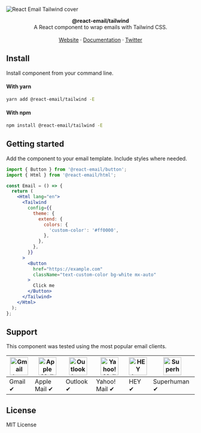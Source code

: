 ![React Email Tailwind cover](https://react.email/static/covers/html.png)

<div align="center"><strong>@react-email/tailwind</strong></div>
<div align="center">A React component to wrap emails with Tailwind CSS.</div>
<br />
<div align="center">
<a href="https://react.email">Website</a> 
<span> · </span>
<a href="https://react.email">Documentation</a> 
<span> · </span>
<a href="https://react.email">Twitter</a>
</div>

## Install

Install component from your command line.

#### With yarn

```sh
yarn add @react-email/tailwind -E
```

#### With npm

```sh
npm install @react-email/tailwind -E
```

## Getting started

Add the component to your email template. Include styles where needed.

```jsx
import { Button } from '@react-email/button';
import { Html } from '@react-email/html';

const Email = () => {
  return (
    <Html lang="en">
      <Tailwind
        config={{
          theme: {
            extend: {
              colors: {
                'custom-color': '#ff0000',
              },
            },
          },
        }}
      >
        <Button
          href="https://example.com"
          className="text-custom-color bg-white mx-auto"
        >
          Click me
        </Button>
      </Tailwind>
    </Html>
  );
};
```

## Support

This component was tested using the most popular email clients.

| <img src="https://react.email/static/icons/gmail.svg" width="48px" height="48px" alt="Gmail logo"> | <img src="https://react.email/static/icons/apple-mail.svg" width="48px" height="48px" alt="Apple Mail"> | <img src="https://react.email/static/icons/outlook.svg" width="48px" height="48px" alt="Outlook logo"> | <img src="https://react.email/static/icons/yahoo-mail.svg" width="48px" height="48px" alt="Yahoo! Mail logo"> | <img src="https://react.email/static/icons/hey.svg" width="48px" height="48px" alt="HEY logo"> | <img src="https://react.email/static/icons/superhuman.svg" width="48px" height="48px" alt="Superhuman logo"> |
| -------------------------------------------------------------------------------------------------- | ------------------------------------------------------------------------------------------------------- | ------------------------------------------------------------------------------------------------------ | ------------------------------------------------------------------------------------------------------------- | ---------------------------------------------------------------------------------------------- | ------------------------------------------------------------------------------------------------------------ |
| Gmail ✔                                                                                            | Apple Mail ✔                                                                                            | Outlook ✔                                                                                              | Yahoo! Mail ✔                                                                                                 | HEY ✔                                                                                          | Superhuman ✔                                                                                                 |

## License

MIT License
